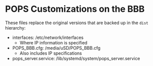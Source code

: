 # POPS Customizations on the BBB
These files replace the original versions that are backed up
in the `dist` hierarchy:

  - interfaces: /etc/network/interfaces
    - Where IP information is specified
  - POPS_BBB.cfg: /media/uSD/POPS_BBB.cfg
    - Also includes IP specifications
  - pops_server.service: /lib/systemd/system/pops_server.service
